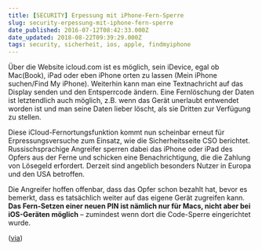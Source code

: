```yaml
---
title: [SECURITY] Erpessung mit iPhone-Fern-Sperre
slug: security-erpessung-mit-iphone-fern-sperre
date_published: 2016-07-12T08:42:33.000Z
date_updated: 2018-08-22T09:39:29.000Z
tags: security, sicherheit, ios, apple, findmyiphone
---
```


Über die Website icloud.com ist es möglich, sein iDevice, egal ob Mac(Book), iPad oder eben iPhone orten zu lassen (Mein iPhone suchen/Find My iPhone). Weiterhin kann man eine Textnachricht auf das Display senden und den Entsperrcode ändern. Eine Fernlöschung der Daten ist letztendlich auch möglich, z.B. wenn das Gerät unerlaubt entwendet worden ist und man seine Daten lieber löscht, als sie Dritten zur Verfügung zu stellen. 

Diese iCloud-Fernortungsfunktion kommt nun scheinbar erneut für Erpressungsversuche zum Einsatz, wie die Sicherheitsseite CSO berichtet. Russischsprachige Angreifer sperren dabei das iPhone oder iPad des Opfers aus der Ferne und schicken eine Benachrichtigung, die die Zahlung von Lösegeld erfordert. Derzeit sind angeblich besonders Nutzer in Europa und den USA betroffen.

Die Angreifer hoffen offenbar, dass das Opfer schon bezahlt hat, bevor es bemerkt, dass es tatsächlich weiter auf das eigene Gerät zugreifen kann. **Das Fern-Setzen einer neuen PIN ist nämlich nur für Macs, nicht aber bei iOS-Geräten möglich** – zumindest wenn dort die Code-Sperre eingerichtet wurde.

([via](http://www.heise.de/mac-and-i/meldung/Berichte-ueber-neue-Erpressungswelle-mit-iPhone-Fernsperre-3263761.html))
